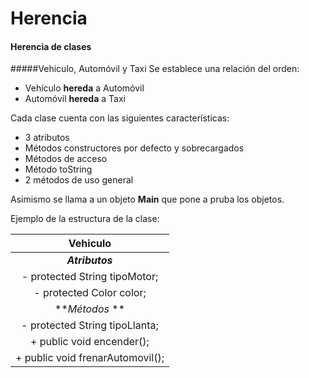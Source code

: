 # Herencia
####  Herencia de clases
#####Vehiculo, Automóvil y Taxi
Se establece una relación del orden:
- Vehículo **hereda** a Automóvil 
- Automóvil **hereda** a Taxi

Cada clase cuenta con las siguientes características: 
- 3 atributos
- Métodos constructores por defecto y sobrecargados
- Métodos de acceso
- Método toString
- 2 métodos de uso general

Asimismo se llama a un objeto **Main** que pone a pruba los objetos. 

Ejemplo de la estructura de la clase: 

|  Vehiculo         |
| :------------: |
|***Atributos***|
|  - protected String tipoMotor;  |
| - protected Color color; |
|***Métodos* **|
|- protected String tipoLlanta; |
 |+ public void encender(); |
|+ public void frenarAutomovil();  |

